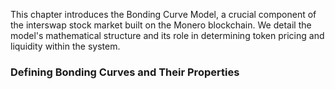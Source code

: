 This chapter introduces the Bonding Curve Model, a crucial component of the interswap stock market built on the Monero blockchain.  We detail the model's mathematical structure and its role in determining token pricing and liquidity within the system.


### Defining Bonding Curves and Their Properties

